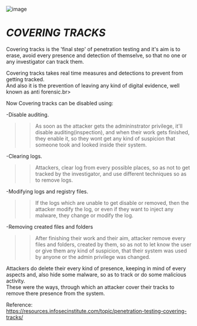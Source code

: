 ![image](https://user-images.githubusercontent.com/64470404/137133641-d465a8fc-6220-4066-988d-430cd23d35ce.png)


#  ___COVERING TRACKS___


Covering tracks is the 'final step' of penetration testing and it's aim is to erase, avoid every presence and detection
of themselve, so that no one or any investigator can track them.<br>

Covering tracks takes real time measures and detections to prevent from getting tracked.<br>
And also it is the prevention of leaving any kind of digital evidence, well known as anti forensic.br>

Now Covering tracks can be disabled using:<br>

-Disable auditing.<br>
>>As soon as the attacker gets the admininstrator privilege, it'll disable auditing(inspection), and when their work gets finished, they enable it, so they wont get any
kind of suspicion that someone took and looked inside their system.<br>

-Clearing logs.
>> Attackers, clear log from every possible places, so as not to get tracked by the investigator, and use different techniques so as to remove logs.<br>

-Modifying logs and registry files.
>> If the logs which are unable to get disable or removed, then the attacker modify the log, or even if they want to inject any malware, they change or modify the log.

-Removing created files and folders
>> After finishing their work and their aim, attacker remove every files and folders, created by them, so as not to let know the user or give them any kind of suspicion, that their system was used by anyone or the admin privilege was changed.


Attackers do delete their every kind of presence, keeping in mind of every aspects and, also hide some malware, so as to track or do some malicious activity.<br>
These were the ways, through which an attacker cover their tracks to remove there presence from the system.


Reference:<br>
https://resources.infosecinstitute.com/topic/penetration-testing-covering-tracks/ <br>

